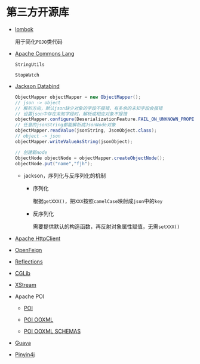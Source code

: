 # 第三方开源库

* [lombok](https://mvnrepository.com/artifact/org.projectlombok/lombok)

  用于简化`POJO`类代码

* [Apache Commons Lang](https://mvnrepository.com/artifact/org.apache.commons/commons-lang3)

  ```text
  StringUtils

  StopWatch
  ```

* [Jackson Databind](https://mvnrepository.com/artifact/com.fasterxml.jackson.core/jackson-databind)

  ```java
  ObjectMapper objectMapper = new ObjectMapper();
  // json -> object
  // 解析方向，默认json缺少对象的字段不报错，有多余的未知字段会报错
  // 设置json中存在未知字段时，解析成相应对象不报错
  objectMapper.configure(DeserializationFeature.FAIL_ON_UNKNOWN_PROPERTIES, false);
  // 任意的jsonString都能解析成JsonNode对象
  objectMapper.readValue(jsonString, JsonObject.class);
  // object -> json
  objectMapper.writeValueAsString(jsonObject);

  // 创建新node
  ObjectNode objectNode = objectMapper.createObjectNode();
  objectNode.put("name","fjh");
  ```

  * jackson，序列化与反序列化的机制
  
    * 序列化

      根据`getXXX()`，把`XXX`按照`camelCase`映射成`json`中的`key`

    * 反序列化

      需要提供默认的构造函数，再反射对象属性赋值，无需`setXXX()`

* [Apache HttpClient](https://mvnrepository.com/artifact/org.apache.httpcomponents/httpclient)

* [OpenFeign](https://github.com/OpenFeign/feign)

* [Reflections](https://mvnrepository.com/artifact/org.reflections/reflections)

* [CGLib](https://mvnrepository.com/artifact/cglib/cglib)

* [XStream](https://mvnrepository.com/artifact/com.thoughtworks.xstream/xstream)

* Apache POI

  * [POI](https://mvnrepository.com/artifact/org.apache.poi/poi)

  * [POI OOXML](https://mvnrepository.com/artifact/org.apache.poi/poi-ooxml)

  * [POI OOXML SCHEMAS](https://mvnrepository.com/artifact/org.apache.poi/poi-ooxml-schemas)

* [Guava](https://mvnrepository.com/artifact/com.google.guava/guava)

* [Pinyin4j](https://mvnrepository.com/artifact/com.belerweb/pinyin4j)
